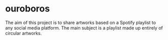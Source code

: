 # ouroboros
The aim of this project is to share artworks based on a Spotify playlist to any social media platform. The main subject is a playlist made up entirely of circular artworks.
